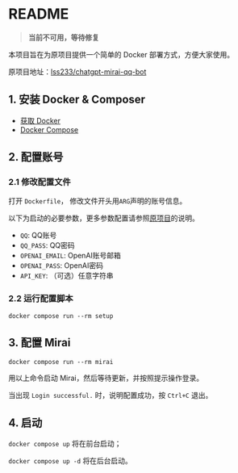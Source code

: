 # README

> **当前不可用，等待修复**

本项目旨在为原项目提供一个简单的 Docker 部署方式，方便大家使用。

原项目地址：[lss233/chatgpt-mirai-qq-bot](https://github.com/lss233/chatgpt-mirai-qq-bot)

## 1. 安装 Docker & Composer

- [获取 Docker](https://docs.docker.com/get-docker/)
- [Docker Compose](https://docs.docker.com/compose/install/)

## 2. 配置账号

### 2.1 修改配置文件

打开 `Dockerfile`， 修改文件开头用`ARG`声明的账号信息。

以下为启动的必要参数，更多参数配置请参照[原项目](https://github.com/lss233/chatgpt-mirai-qq-bot)的说明。

- `QQ`: QQ账号
- `QQ_PASS`: QQ密码
- `OPENAI_EMAIL`: OpenAI账号邮箱
- `OPENAI_PASS`: OpenAI密码
- `API_KEY`: （可选）任意字符串

### 2.2 运行配置脚本

`docker compose run --rm setup`

## 3. 配置 Mirai

`docker compose run --rm mirai`

用以上命令启动 Mirai，然后等待更新，并按照提示操作登录。

当出现 `Login successful.` 时，说明配置成功，按 `Ctrl+C` 退出。

## 4. 启动

`docker compose up` 将在前台启动；

`docker compose up -d` 将在后台启动。
